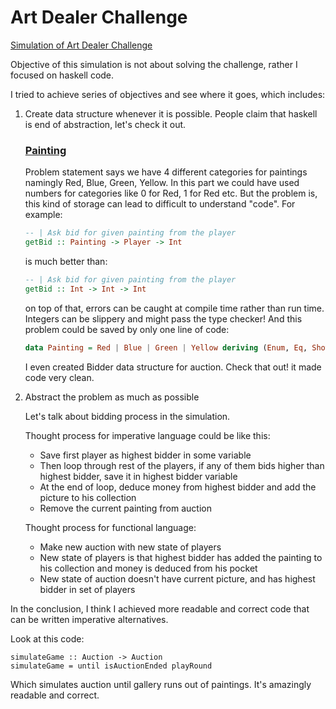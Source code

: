 # Art Dealer Challenge
[Simulation of Art Dealer Challenge](http://alten.softwareskills.se/#/contest/59c13cdb636f91cb1900c492)

Objective of this simulation is not about solving the challenge, rather I focused on haskell code. 

I tried to achieve series of objectives and see where it goes, which includes:
  
1. Create data structure whenever it is possible. People claim that haskell is end of abstraction, let's check it out.
   
   ### [Painting](https://github.com/melug/Art-Dealer-Challenge/blob/master/game.hs#L5)
   
   Problem statement says we have 4 different categories for paintings namingly Red, Blue, Green, Yellow.
   In this part we could have used numbers for categories like 0 for Red, 1 for Red etc.
   But the problem is, this kind of storage can lead to difficult to understand "code". 
   For example:
   ```haskell
   -- | Ask bid for given painting from the player
   getBid :: Painting -> Player -> Int
   ```
   is much better than:
   ```haskell
   -- | Ask bid for given painting from the player
   getBid :: Int -> Int -> Int
   ```
   on top of that, errors can be caught at compile time rather than run time. Integers can be slippery and might pass the type checker!
   And this problem could be saved by only one line of code:
   ```haskell
   data Painting = Red | Blue | Green | Yellow deriving (Enum, Eq, Show, Ord, Bounded)
   ```
   I even created Bidder data structure for auction. Check that out! it made code very clean.
   
2. Abstract the problem as much as possible
   
   Let's talk about bidding process in the simulation.
   
   Thought process for imperative language could be like this:
   
   * Save first player as highest bidder in some variable
   * Then loop through rest of the players, if any of them bids higher than highest bidder, save it in highest bidder variable
   * At the end of loop, deduce money from highest bidder and add the picture to his collection
   * Remove the current painting from auction
   
   Thought process for functional language:
   
   * Make new auction with new state of players
   * New state of players is that highest bidder has added the painting to his collection and money is deduced from his pocket
   * New state of auction doesn't have current picture, and has highest bidder in set of players
   
In the conclusion, I think I achieved more readable and correct code that can be written imperative alternatives.

Look at this code:
```
simulateGame :: Auction -> Auction
simulateGame = until isAuctionEnded playRound
```
Which simulates auction until gallery runs out of paintings. It's amazingly readable and correct.
